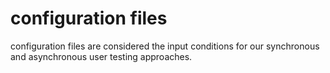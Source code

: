 # configuration files

configuration files are considered the input conditions for our synchronous and asynchronous user testing approaches.